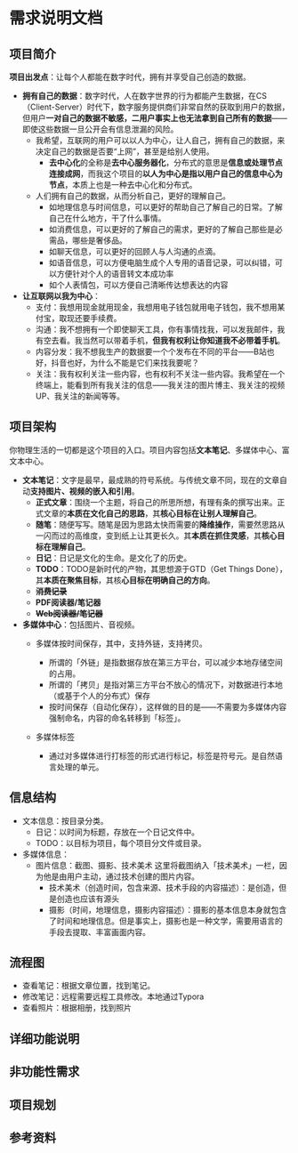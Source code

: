 # 需求说明文档

## 项目简介

**项目出发点**：让每个人都能在数字时代，拥有并享受自己创造的数据。

- **拥有自己的数据**：数字时代，人在数字世界的行为都能产生数据，在CS（Client-Server）时代下，数字服务提供商们非常自然的获取到用户的数据，但用户**一对自己的数据不敏感，二用户事实上也无法拿到自己所有的数据**——即使这些数据一旦公开会有信息泄漏的风险。
  - 我希望，互联网的用户可以以人为中心，让人自己，拥有自己的数据，来决定自己的数据是否要“上网”，甚至是给别人使用。
    - **去中心化**的全称是**去中心服务器化**，分布式的意思是**信息或处理节点连接成网**，而我这个项目的**以人为中心是指以用户自己的信息中心为节点**，本质上也是一种去中心化和分布式。
  - 人们拥有自己的数据，从而分析自己，更好的理解自己。
    - 如地理信息与时间信息，可以更好的帮助自己了解自己的日常。了解自己在什么地方，干了什么事情。
    - 如消费信息，可以更好的了解自己的需求，更好的了解自己那些是必需品，哪些是奢侈品。
    - 如聊天信息，可以更好的回顾人与人沟通的点滴。
    - 如语音信息，可以方便电脑生成个人专用的语音记录，可以纠错，可以方便针对个人的语音转文本成功率
    - 如个人表情包，可以方便自己清晰传达想表达的内容
- **让互联网以我为中心**：
  - 支付：我想用现金就用现金，我想用电子钱包就用电子钱包，我不想用某付宝，取现还要手续费。
  - 沟通：我不想拥有一个即使聊天工具，你有事情找我，可以发我邮件，我有空去看。我当然可以带着手机，**但我有权利让你知道我不必带着手机**。
  - 内容分发：我不想我生产的数据要一个个发布在不同的平台——B站也好，抖音也好，为什么不能是它们来找我要呢？
  - 关注：我有权利关注一些内容，也有权利不关注一些内容。我希望在一个终端上，能看到所有我关注的信息——我关注的图片博主、我关注的视频UP、我关注的新闻等等。



## 项目架构

你物理生活的一切都是这个项目的入口。项目内容包括**文本笔记**、多媒体中心、富文本中心。

- **文本笔记**：文字是最早，最成熟的符号系统。与传统文章不同，现在的文章自动**支持图片、视频的嵌入和引用**。
  - **正式文章**：围绕一个主题，将自己的所思所想，有理有条的撰写出来。正式文章的**本质在文化自己的思路**，其**核心目标在让别人理解自己**。
  - **随笔**：随便写写。随笔是因为思路太快而需要的**降维操作**，需要然思路从一闪而过的高维度，变到纸上让其更长久。其**本质在抓住灵感**，其**核心目标在理解自己**。
  - **日记**：日记是文化的生命。是文化了的历史。
  - **TODO**：TODO是新时代的产物，其思想源于GTD（Get Things Done），其**本质在聚焦目标**，其核**心目标在明确自己的方向**。
  - ~~**消费记录**~~
  - **PDF阅读器/笔记器**
  - ~~**Web阅读器/笔记器**~~
- **多媒体中心**：包括图片、音视频。
  - 多媒体按时间保存，其中，支持外链，支持拷贝。
    - 所谓的「外链」是指数据存放在第三方平台，可以减少本地存储空间的占用。
    - 所谓的「拷贝」是指对第三方平台不放心的情况下，对数据进行本地（或基于个人的分布式）保存
    - 按时间保存（自动化保存），这样做的目的是——不需要为多媒体内容强制命名，内容的命名转移到「标签」。

  - 多媒体标签
    - 通过对多媒体进行打标签的形式进行标记，标签是符号元。是自然语言处理的单元。




## 信息结构

- 文本信息：按目录分类。
  - 日记：以时间为标题，存放在一个日记文件中。
  - TODO：以目标为项目，每个项目分文件或目录。
- 多媒体信息：
  - 图片信息：截图、摄影、技术美术
    这里将截图纳入「技术美术」一栏，因为他是由用户主动，通过技术创建的图片内容。
    - 技术美术（创造时间，包含来源、技术手段的内容描述）：是创造，但是创造也应该有源头
    - 摄影（时间，地理信息，摄影内容描述）：摄影的基本信息本身就包含了时间和地理信息。但是事实上，摄影也是一种文学，需要用语言的手段去提取、丰富画面内容。




## 流程图

- 查看笔记：根据文章位置，找到笔记。
- 修改笔记：远程需要远程工具修改。本地通过Typora
- 查看照片：根据相册，找到照片



## 详细功能说明





## 非功能性需求



## 项目规划



## 参考资料

